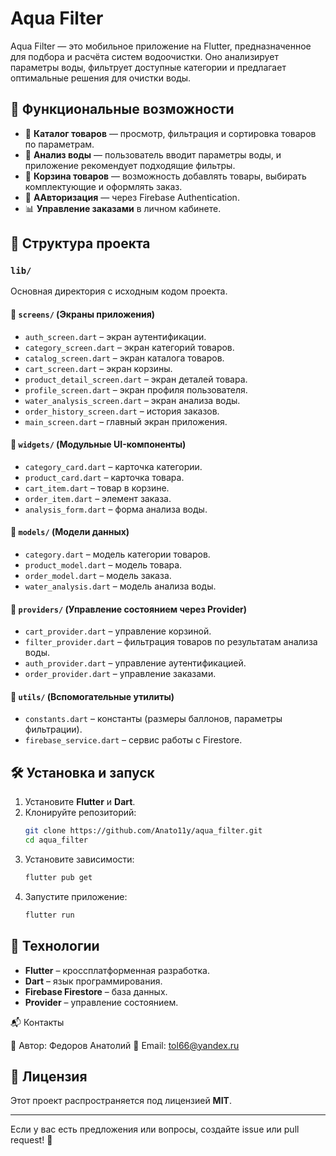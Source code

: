 # Aqua Filter

Aqua Filter — это мобильное приложение на Flutter, предназначенное для подбора и расчёта систем водоочистки. Оно анализирует параметры воды, фильтрует доступные категории и предлагает оптимальные решения для очистки воды.

## 🚀 Функциональные возможности
- 📌 **Каталог товаров** — просмотр, фильтрация и сортировка товаров по параметрам.
- 🔬 **Анализ воды** — пользователь вводит параметры воды, и приложение рекомендует подходящие фильтры.
- 🛒 **Корзина товаров** — возможность добавлять товары, выбирать комплектующие и оформлять заказ.
- 🔐 **ААвторизация** — через Firebase Authentication.
- 📊 **Управление заказами** в личном кабинете.

## 📂 Структура проекта

### `lib/`
Основная директория с исходным кодом проекта.

#### 📁 `screens/` (Экраны приложения)
- `auth_screen.dart` – экран аутентификации.
- `category_screen.dart` – экран категорий товаров.
- `catalog_screen.dart` – экран каталога товаров.
- `cart_screen.dart` – экран корзины.
- `product_detail_screen.dart` – экран деталей товара.
- `profile_screen.dart` – экран профиля пользователя.
- `water_analysis_screen.dart` – экран анализа воды.
- `order_history_screen.dart` – история заказов.
- `main_screen.dart` – главный экран приложения.

#### 📁 `widgets/` (Модульные UI-компоненты)
- `category_card.dart` – карточка категории.
- `product_card.dart` – карточка товара.
- `cart_item.dart` – товар в корзине.
- `order_item.dart` – элемент заказа.
- `analysis_form.dart` – форма анализа воды.

#### 📁 `models/` (Модели данных)
- `category.dart` – модель категории товаров.
- `product_model.dart` – модель товара.
- `order_model.dart` – модель заказа.
- `water_analysis.dart` – модель анализа воды.

#### 📁 `providers/` (Управление состоянием через Provider)
- `cart_provider.dart` – управление корзиной.
- `filter_provider.dart` – фильтрация товаров по результатам анализа воды.
- `auth_provider.dart` – управление аутентификацией.
- `order_provider.dart` – управление заказами.

#### 📁 `utils/` (Вспомогательные утилиты)
- `constants.dart` – константы (размеры баллонов, параметры фильтрации).
- `firebase_service.dart` – сервис работы с Firestore.

## 🛠️ Установка и запуск
1. Установите **Flutter** и **Dart**.
2. Клонируйте репозиторий:
   ```sh
   git clone https://github.com/Anato11y/aqua_filter.git
   cd aqua_filter
   ```
3. Установите зависимости:
   ```sh
   flutter pub get
   ```
4. Запустите приложение:
   ```sh
   flutter run
   ```

## 📌 Технологии
- **Flutter** – кроссплатформенная разработка.
- **Dart** – язык программирования.
- **Firebase Firestore** – база данных.
- **Provider** – управление состоянием.

📬 Контакты

👤 Автор: Федоров Анатолий
📧 Email: tol66@yandex.ru

## 📜 Лицензия
Этот проект распространяется под лицензией **MIT**.

---
Если у вас есть предложения или вопросы, создайте issue или pull request! 🤝

